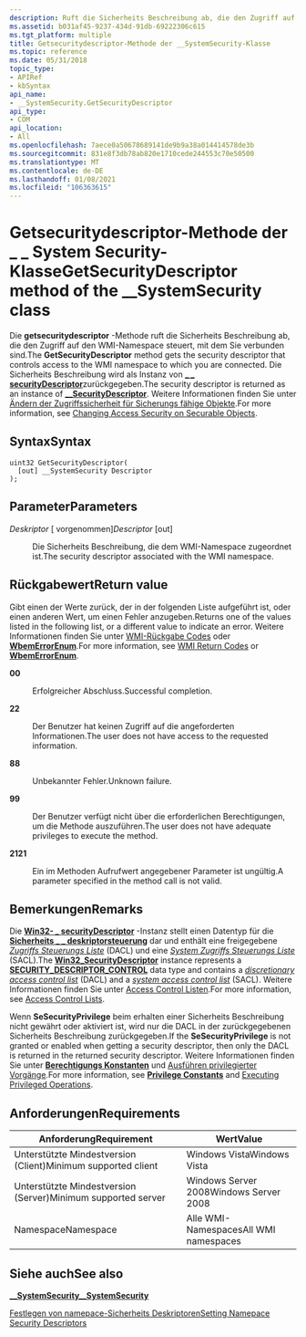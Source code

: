 ```yaml
---
description: Ruft die Sicherheits Beschreibung ab, die den Zugriff auf den WMI-Namespace steuert, mit dem Sie verbunden sind. Die Sicherheits Beschreibung wird als Instanz von \_ \_ securityDescriptor zurückgegeben.
ms.assetid: b031af45-9237-434d-91db-69222306c615
ms.tgt_platform: multiple
title: Getsecuritydescriptor-Methode der __SystemSecurity-Klasse
ms.topic: reference
ms.date: 05/31/2018
topic_type:
- APIRef
- kbSyntax
api_name:
- __SystemSecurity.GetSecurityDescriptor
api_type:
- COM
api_location:
- All
ms.openlocfilehash: 7aece0a50678689141de9b9a38a014414578de3b
ms.sourcegitcommit: 831e8f3db78ab820e1710cede244553c70e50500
ms.translationtype: MT
ms.contentlocale: de-DE
ms.lasthandoff: 01/08/2021
ms.locfileid: "106363615"
---
```

# <a name="getsecuritydescriptor-method-of-the-__systemsecurity-class"></a><span data-ttu-id="ccf49-104">Getsecuritydescriptor-Methode der \_ \_ System Security-Klasse</span><span class="sxs-lookup"><span data-stu-id="ccf49-104">GetSecurityDescriptor method of the \_\_SystemSecurity class</span></span>

<span data-ttu-id="ccf49-105">Die **getsecuritydescriptor** -Methode ruft die Sicherheits Beschreibung ab, die den Zugriff auf den WMI-Namespace steuert, mit dem Sie verbunden sind.</span><span class="sxs-lookup"><span data-stu-id="ccf49-105">The **GetSecurityDescriptor** method gets the security descriptor that controls access to the WMI namespace to which you are connected.</span></span> <span data-ttu-id="ccf49-106">Die Sicherheits Beschreibung wird als Instanz von [**\_ \_ securityDescriptor**](--securitydescriptor.md)zurückgegeben.</span><span class="sxs-lookup"><span data-stu-id="ccf49-106">The security descriptor is returned as an instance of [**\_\_SecurityDescriptor**](--securitydescriptor.md).</span></span> <span data-ttu-id="ccf49-107">Weitere Informationen finden Sie unter [Ändern der Zugriffssicherheit für Sicherungs fähige Objekte](changing-access-security-on-securable-objects.md).</span><span class="sxs-lookup"><span data-stu-id="ccf49-107">For more information, see [Changing Access Security on Securable Objects](changing-access-security-on-securable-objects.md).</span></span>

## <a name="syntax"></a><span data-ttu-id="ccf49-108">Syntax</span><span class="sxs-lookup"><span data-stu-id="ccf49-108">Syntax</span></span>


```mof
uint32 GetSecurityDescriptor(
  [out] __SystemSecurity Descriptor
);
```



## <a name="parameters"></a><span data-ttu-id="ccf49-109">Parameter</span><span class="sxs-lookup"><span data-stu-id="ccf49-109">Parameters</span></span>

<dl> <dt>

<span data-ttu-id="ccf49-110">*Deskriptor* \[ vorgenommen\]</span><span class="sxs-lookup"><span data-stu-id="ccf49-110">*Descriptor* \[out\]</span></span>
</dt> <dd>

<span data-ttu-id="ccf49-111">Die Sicherheits Beschreibung, die dem WMI-Namespace zugeordnet ist.</span><span class="sxs-lookup"><span data-stu-id="ccf49-111">The security descriptor associated with the WMI namespace.</span></span>

</dd> </dl>

## <a name="return-value"></a><span data-ttu-id="ccf49-112">Rückgabewert</span><span class="sxs-lookup"><span data-stu-id="ccf49-112">Return value</span></span>

<span data-ttu-id="ccf49-113">Gibt einen der Werte zurück, der in der folgenden Liste aufgeführt ist, oder einen anderen Wert, um einen Fehler anzugeben.</span><span class="sxs-lookup"><span data-stu-id="ccf49-113">Returns one of the values listed in the following list, or a different value to indicate an error.</span></span> <span data-ttu-id="ccf49-114">Weitere Informationen finden Sie unter [WMI-Rückgabe Codes](wmi-return-codes.md) oder [**WbemErrorEnum**](/windows/desktop/api/Wbemdisp/ne-wbemdisp-wbemerrorenum).</span><span class="sxs-lookup"><span data-stu-id="ccf49-114">For more information, see [WMI Return Codes](wmi-return-codes.md) or [**WbemErrorEnum**](/windows/desktop/api/Wbemdisp/ne-wbemdisp-wbemerrorenum).</span></span>

<dl> <dt>

<span data-ttu-id="ccf49-115">**0**</span><span class="sxs-lookup"><span data-stu-id="ccf49-115">**0**</span></span>
</dt> <dd>

<span data-ttu-id="ccf49-116">Erfolgreicher Abschluss.</span><span class="sxs-lookup"><span data-stu-id="ccf49-116">Successful completion.</span></span>

</dd> <dt>

<span data-ttu-id="ccf49-117">**2**</span><span class="sxs-lookup"><span data-stu-id="ccf49-117">**2**</span></span>
</dt> <dd>

<span data-ttu-id="ccf49-118">Der Benutzer hat keinen Zugriff auf die angeforderten Informationen.</span><span class="sxs-lookup"><span data-stu-id="ccf49-118">The user does not have access to the requested information.</span></span>

</dd> <dt>

<span data-ttu-id="ccf49-119">**8**</span><span class="sxs-lookup"><span data-stu-id="ccf49-119">**8**</span></span>
</dt> <dd>

<span data-ttu-id="ccf49-120">Unbekannter Fehler.</span><span class="sxs-lookup"><span data-stu-id="ccf49-120">Unknown failure.</span></span>

</dd> <dt>

<span data-ttu-id="ccf49-121">**9**</span><span class="sxs-lookup"><span data-stu-id="ccf49-121">**9**</span></span>
</dt> <dd>

<span data-ttu-id="ccf49-122">Der Benutzer verfügt nicht über die erforderlichen Berechtigungen, um die Methode auszuführen.</span><span class="sxs-lookup"><span data-stu-id="ccf49-122">The user does not have adequate privileges to execute the method.</span></span>

</dd> <dt>

<span data-ttu-id="ccf49-123">**21**</span><span class="sxs-lookup"><span data-stu-id="ccf49-123">**21**</span></span>
</dt> <dd>

<span data-ttu-id="ccf49-124">Ein im Methoden Aufrufwert angegebener Parameter ist ungültig.</span><span class="sxs-lookup"><span data-stu-id="ccf49-124">A parameter specified in the method call is not valid.</span></span>

</dd> </dl>

## <a name="remarks"></a><span data-ttu-id="ccf49-125">Bemerkungen</span><span class="sxs-lookup"><span data-stu-id="ccf49-125">Remarks</span></span>

<span data-ttu-id="ccf49-126">Die [**Win32- \_ securityDescriptor**](/previous-versions/windows/desktop/secrcw32prov/win32-securitydescriptor) -Instanz stellt einen Datentyp für die [**Sicherheits \_ \_ deskriptorsteuerung**](/windows/desktop/SecAuthZ/security-descriptor-control) dar und enthält eine freigegebene [*Zugriffs Steuerungs Liste*](/windows/desktop/SecGloss/d-gly) (DACL) und eine [*System Zugriffs Steuerungs Liste*](/windows/desktop/SecGloss/s-gly) (SACL).</span><span class="sxs-lookup"><span data-stu-id="ccf49-126">The [**Win32\_SecurityDescriptor**](/previous-versions/windows/desktop/secrcw32prov/win32-securitydescriptor) instance represents a [**SECURITY\_DESCRIPTOR\_CONTROL**](/windows/desktop/SecAuthZ/security-descriptor-control) data type and contains a [*discretionary access control list*](/windows/desktop/SecGloss/d-gly) (DACL) and a [*system access control list*](/windows/desktop/SecGloss/s-gly) (SACL).</span></span> <span data-ttu-id="ccf49-127">Weitere Informationen finden Sie unter [Access Control Listen](/windows/desktop/SecAuthZ/access-control-lists).</span><span class="sxs-lookup"><span data-stu-id="ccf49-127">For more information, see [Access Control Lists](/windows/desktop/SecAuthZ/access-control-lists).</span></span>

<span data-ttu-id="ccf49-128">Wenn **SeSecurityPrivilege** beim erhalten einer Sicherheits Beschreibung nicht gewährt oder aktiviert ist, wird nur die DACL in der zurückgegebenen Sicherheits Beschreibung zurückgegeben.</span><span class="sxs-lookup"><span data-stu-id="ccf49-128">If the **SeSecurityPrivilege** is not granted or enabled when getting a security descriptor, then only the DACL is returned in the returned security descriptor.</span></span> <span data-ttu-id="ccf49-129">Weitere Informationen finden Sie unter [**Berechtigungs Konstanten**](privilege-constants.md) und [Ausführen privilegierter Vorgänge](executing-privileged-operations.md).</span><span class="sxs-lookup"><span data-stu-id="ccf49-129">For more information, see [**Privilege Constants**](privilege-constants.md) and [Executing Privileged Operations](executing-privileged-operations.md).</span></span>

## <a name="requirements"></a><span data-ttu-id="ccf49-130">Anforderungen</span><span class="sxs-lookup"><span data-stu-id="ccf49-130">Requirements</span></span>



| <span data-ttu-id="ccf49-131">Anforderung</span><span class="sxs-lookup"><span data-stu-id="ccf49-131">Requirement</span></span> | <span data-ttu-id="ccf49-132">Wert</span><span class="sxs-lookup"><span data-stu-id="ccf49-132">Value</span></span> |
|-------------------------------------|--------------------------------|
| <span data-ttu-id="ccf49-133">Unterstützte Mindestversion (Client)</span><span class="sxs-lookup"><span data-stu-id="ccf49-133">Minimum supported client</span></span><br/> | <span data-ttu-id="ccf49-134">Windows Vista</span><span class="sxs-lookup"><span data-stu-id="ccf49-134">Windows Vista</span></span><br/>       |
| <span data-ttu-id="ccf49-135">Unterstützte Mindestversion (Server)</span><span class="sxs-lookup"><span data-stu-id="ccf49-135">Minimum supported server</span></span><br/> | <span data-ttu-id="ccf49-136">Windows Server 2008</span><span class="sxs-lookup"><span data-stu-id="ccf49-136">Windows Server 2008</span></span><br/> |
| <span data-ttu-id="ccf49-137">Namespace</span><span class="sxs-lookup"><span data-stu-id="ccf49-137">Namespace</span></span><br/>                | <span data-ttu-id="ccf49-138">Alle WMI-Namespaces</span><span class="sxs-lookup"><span data-stu-id="ccf49-138">All WMI namespaces</span></span><br/>  |



## <a name="see-also"></a><span data-ttu-id="ccf49-139">Siehe auch</span><span class="sxs-lookup"><span data-stu-id="ccf49-139">See also</span></span>

<dl> <dt>

[<span data-ttu-id="ccf49-140">**\_\_SystemSecurity**</span><span class="sxs-lookup"><span data-stu-id="ccf49-140">**\_\_SystemSecurity**</span></span>](--systemsecurity.md)
</dt> <dt>

[<span data-ttu-id="ccf49-141">Festlegen von namepace-Sicherheits Deskriptoren</span><span class="sxs-lookup"><span data-stu-id="ccf49-141">Setting Namepace Security Descriptors</span></span>](setting-namespace-security-descriptors.md)
</dt> </dl>

 

